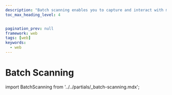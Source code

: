 ```yaml
---
description: "Batch scanning enables you to capture and interact with multiple barcodes simultaneously, making it ideal for inventory management, retail, and logistics applications."
toc_max_heading_level: 4


pagination_prev: null
framework: web
tags: [web]
keywords:
  - web
---
```


# Batch Scanning

import BatchScanning from '../../partials/_batch-scanning.mdx';

<BatchScanning/>